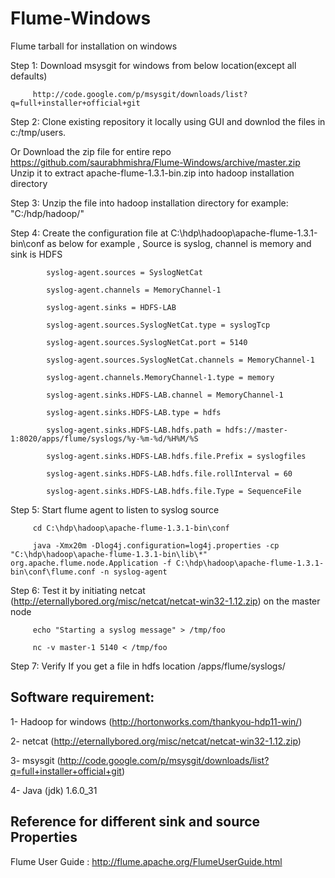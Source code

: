 Flume-Windows
=============

Flume tarball for installation on windows

Step 1: Download msysgit for windows from below location(except all defaults)

         http://code.google.com/p/msysgit/downloads/list?q=full+installer+official+git

Step 2: Clone existing repository it locally using GUI and downlod the files in c:/tmp/users.

Or Download the zip file for entire repo https://github.com/saurabhmishra/Flume-Windows/archive/master.zip 
   Unzip it to extract apache-flume-1.3.1-bin.zip into hadoop installation directory

Step 3: Unzip the file into hadoop installation directory for example: "C:/hdp/hadoop/"

Step 4: Create the configuration file at C:\hdp\hadoop\apache-flume-1.3.1-bin\conf as below for example , Source is syslog, channel is memory and sink is HDFS

            syslog-agent.sources = SyslogNetCat
            
            syslog-agent.channels = MemoryChannel-1 
            
            syslog-agent.sinks = HDFS-LAB
            
            syslog-agent.sources.SyslogNetCat.type = syslogTcp
            
            syslog-agent.sources.SyslogNetCat.port = 5140
            
            syslog-agent.sources.SyslogNetCat.channels = MemoryChannel-1 
            
            syslog-agent.channels.MemoryChannel-1.type = memory
            
            syslog-agent.sinks.HDFS-LAB.channel = MemoryChannel-1
            
            syslog-agent.sinks.HDFS-LAB.type = hdfs 
            
            syslog-agent.sinks.HDFS-LAB.hdfs.path = hdfs://master-1:8020/apps/flume/syslogs/%y-%m-%d/%H%M/%S
            
            syslog-agent.sinks.HDFS-LAB.hdfs.file.Prefix = syslogfiles
            
            syslog-agent.sinks.HDFS-LAB.hdfs.file.rollInterval = 60
            
            syslog-agent.sinks.HDFS-LAB.hdfs.file.Type = SequenceFile
            

Step 5: Start flume agent to listen to syslog source 

         cd C:\hdp\hadoop\apache-flume-1.3.1-bin\conf

         java -Xmx20m -Dlog4j.configuration=log4j.properties -cp "C:\hdp\hadoop\apache-flume-1.3.1-bin\lib\*" org.apache.flume.node.Application -f C:\hdp\hadoop\apache-flume-1.3.1-bin\conf\flume.conf -n syslog-agent
 
Step 6: Test it by initiating netcat (http://eternallybored.org/misc/netcat/netcat-win32-1.12.zip) on the master node

         echo "Starting a syslog message" > /tmp/foo
         
         nc -v master-1 5140 < /tmp/foo

Step 7: Verify If you get a file in hdfs location /apps/flume/syslogs/

Software requirement:
------------------------
1- Hadoop for windows (http://hortonworks.com/thankyou-hdp11-win/)

2- netcat (http://eternallybored.org/misc/netcat/netcat-win32-1.12.zip)

3- msysgit (http://code.google.com/p/msysgit/downloads/list?q=full+installer+official+git)

4- Java (jdk) 1.6.0_31

Reference for different sink and source Properties
-------------------------
Flume User Guide : http://flume.apache.org/FlumeUserGuide.html
